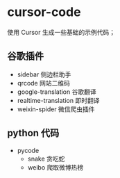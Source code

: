 # cursor-code
使用 Cursor 生成一些基础的示例代码；

## 谷歌插件
* sidebar 侧边栏助手
* qrcode 网站二维码
* google-translation 谷歌翻译
* realtime-translation 即时翻译
* weixin-spider 微信爬虫插件

## python 代码
* pycode
  * snake 贪吃蛇
  * weibo 爬取微博热榜
